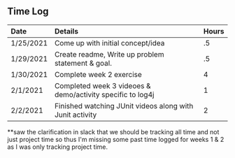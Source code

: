 ## Time Log ##


| Date      | Details | Hours |
|:----------|:--------|:------|
| 1/25/2021 | Come up with initial concept/idea |.5|
|1/29/2021|Create readme, Write up problem statement & goal. |.5|
|1/30/2021|Complete week 2 exercise|4|
|2/1/2021|Completed week 3 videoes & demo/activity specific to log4j|1|
|2/2/2021|Finished watching JUnit videos along with Junit activity|2|

**saw the clarification in slack that we should be tracking all time and
not just project time so thus I'm missing some past time logged for weeks
1 & 2 as I was only tracking project time.